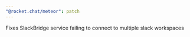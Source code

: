 ```yaml
---
"@rocket.chat/meteor": patch
---
```


Fixes SlackBridge service failing to connect to multiple slack workspaces
